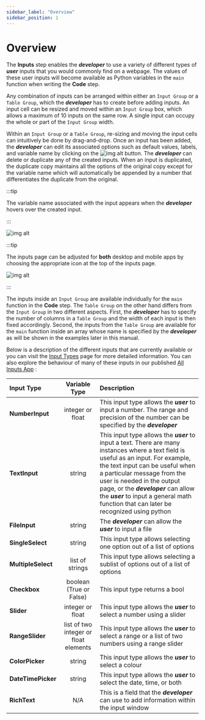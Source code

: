```yaml
---
sidebar_label: "Overview"
sidebar_position: 1
---
```


# Overview

The **Inputs** step enables the _**developer**_ to use a variety of different types of _**user**_ inputs that you would commonly find on a webpage. The values of these user inputs will become available as Python variables in the `main` function when writing the **Code** step.

Any combination of inputs can be arranged within either an `Input Group` or a `Table Group`, which the _**developer**_ has to create before adding inputs. An input cell can be resized and moved within an `Input Group` box, which allows a maximum of 10 inputs on the same row. A single input can occupy the whole or part of the `Input Group` width.

Within an `Input Group` or a `Table Group`, re-sizing and moving the input cells can intuitively be done by drag-and-drop. Once an input has been added, the _**developer**_ can edit its associated options such as default values, labels, and variable name by clicking on the ![img alt](/docs/getting-started/edit_btn.png) button. The _**developer**_ can delete or duplicate any of the created inputs. When an input is duplicated, the duplicate copy maintains all the options of the original copy except for the variable name which will automatically be appended by a number that differentiates the duplicate from the original.

:::tip

The variable name associated with the input appears when the _**developer**_ hovers over the created input.

:::

<div style={{textAlign: 'center'}}>

![img alt](/docs/getting-started/inputslayout.png)

</div>

:::tip

The inputs page can be adjusted for **both** desktop and mobile apps by choosing the appropriate icon at the top of the inputs page.

<div style={{textAlign: 'center'}}>

![img alt](/docs/getting-started/mobile.png)

</div>

:::

The inputs inside an `Input Group` are available individually for the `main` function in the **Code** step. The `Table Group` on the other hand differs from the `Input Group` in two different aspects. First, the _**developer**_ has to specify the number of columns in a `Table Group` and the width of each input is then fixed accordingly. Second, the inputs from the `Table Group` are available for the `main` function inside an array whose name is specified by the _**developer**_ as will be shown in the examples later in this manual.

Below is a description of the different inputs that are currently available or you can visit the [Input Types](Input-Types) page for more detailed information. You can also explore the behaviour of many of these inputs in our published [All Inputs App](https://mecsimcalc.com/app/0325014/all_inputs) :

| Input Type         |             Variable Type             | Description                                                                                                                                                                                                                                                                                                                                                          |
| :----------------- | :-----------------------------------: | :------------------------------------------------------------------------------------------------------------------------------------------------------------------------------------------------------------------------------------------------------------------------------------------------------------------------------------------------------------------- |
| **NumberInput**    |           integer or float            | This input type allows the _**user**_ to input a number. The range and precision of the number can be specified by the _**developer**_                                                                                                                                                                                                                               |
| **TextInput**      |                string                 | This input type allows the _**user**_ to input a text. There are many instances where a text field is useful as an input. For example, the text input can be useful when a particular message from the user is needed in the output page, or the _**developer**_ can allow the _**user**_ to input a general math function that can later be recognized using python |
| **FileInput**      |                string                 | The _**developer**_ can allow the _**user**_ to input a file                                                                                                                                                                                                                                                                                                         |
| **SingleSelect**   |                string                 | This input type allows selecting one option out of a list of options                                                                                                                                                                                                                                                                                                 |
| **MultipleSelect** |            list of strings            | This input type allows selecting a sublist of options out of a list of options                                                                                                                                                                                                                                                                                       |
| **Checkbox**       |        boolean (True or False)        | This input type returns a bool                                                                                                                                                                                                                                                                                                                                       |
| **Slider**         |           integer or float            | This input type allows the _**user**_ to select a number using a slider                                                                                                                                                                                                                                                                                              |
| **RangeSlider**    | list of two integer or float elements | This input type allows the _**user**_ to select a range or a list of two numbers using a range slider                                                                                                                                                                                                                                                                |
| **ColorPicker**    |                string                 | This input type allows the _**user**_ to select a colour                                                                                                                                                                                                                                                                                                             |
| **DateTimePicker** |                string                 | This input type allows the _**user**_ to select the date, time, or both                                                                                                                                                                                                                                                                                              |
| **RichText**       |                  N/A                  | This is a field that the _**developer**_ can use to add information within the input window                                                                                                                                                                                                                                                                          |
